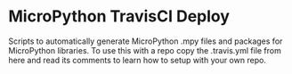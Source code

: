 # MicroPython TravisCI Deploy

Scripts to automatically generate MicroPython .mpy files and packages for
MicroPython libraries.  To use this with a repo copy the .travis.yml file from
here and read its comments to learn how to setup with your own repo.

